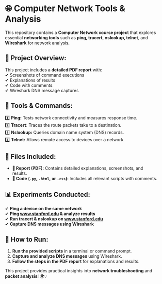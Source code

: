 # 🌐 Computer Network Tools & Analysis

This repository contains a **Computer Network course project** that explores essential **networking tools** such as **ping, tracert, nslookup, telnet**, and **Wireshark** for network analysis.

## 📜 Project Overview:
This project includes a **detailed PDF report** with:  
✔ Screenshots of command executions  
✔ Explanations of results  
✔ Code with comments  
✔ Wireshark DNS message captures  

## 🔧 Tools & Commands:
1️⃣ **Ping:** Tests network connectivity and measures response time.  
2️⃣ **Tracert:** Traces the route packets take to a destination.  
3️⃣ **Nslookup:** Queries domain name system (DNS) records.  
4️⃣ **Telnet:** Allows remote access to devices over a network.  

## 📂 Files Included:
- **📄 Report (PDF)**: Contains detailed explanations, screenshots, and results.  
- **💾 Code (`.py`, `.html`, or `.css`)**: Includes all relevant scripts with comments.  

## 📊 Experiments Conducted:
✔ **Ping a device on the same network**  
✔ **Ping www.stanford.edu & analyze results**  
✔ **Run tracert & nslookup on www.stanford.edu**  
✔ **Capture DNS messages using Wireshark**  

## 🚀 How to Run:
1. **Run the provided scripts** in a terminal or command prompt.  
2. **Capture and analyze DNS messages** using Wireshark.  
3. **Follow the steps in the PDF report** for explanations and results.  

This project provides practical insights into **network troubleshooting** and **packet analysis**! 🌍💡  

